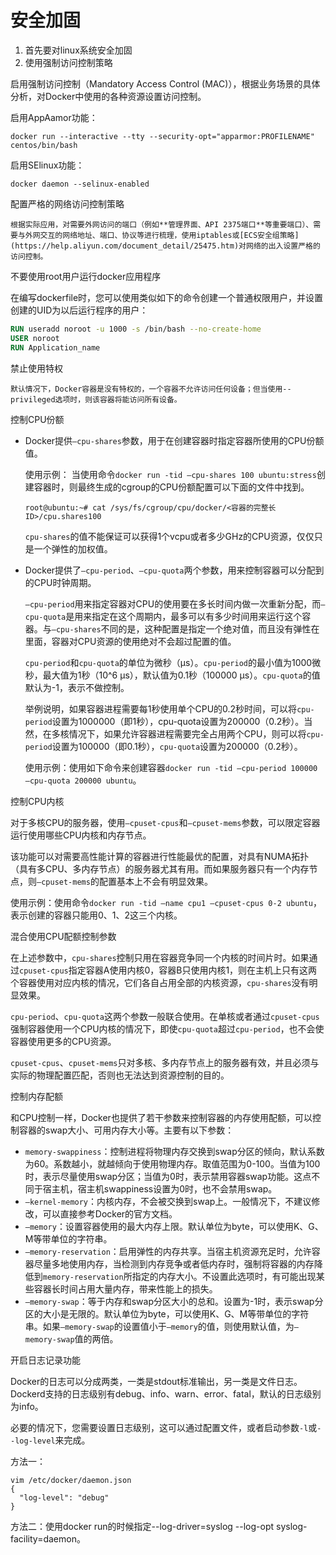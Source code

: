 # 安全加固

1. 首先要对linux系统安全加固
2. 使用强制访问控制策略

启用强制访问控制（Mandatory Access Control (MAC)），根据业务场景的具体分析，对Docker中使用的各种资源设置访问控制。

启用AppAamor功能：

```shell
docker run --interactive --tty --security-opt="apparmor:PROFILENAME" centos/bin/bash
```

启用SElinux功能：

```shell
docker daemon --selinux-enabled
```

配置严格的网络访问控制策略

```text
根据实际应用，对需要外网访问的端口（例如**管理界面、API 2375端口**等重要端口）、需要与外网交互的网络地址、端口、协议等进行梳理，使用iptables或[ECS安全组策略](https://help.aliyun.com/document_detail/25475.htm)对网络的出入设置严格的访问控制。
```

不要使用root用户运行docker应用程序

在编写dockerfile时，您可以使用类似如下的命令创建一个普通权限用户，并设置创建的UID为以后运行程序的用户：

```dockerfile
RUN useradd noroot -u 1000 -s /bin/bash --no-create-home
USER noroot
RUN Application_name
```

禁止使用特权

```text
默认情况下，Docker容器是没有特权的，一个容器不允许访问任何设备；但当使用--privileged选项时，则该容器将能访问所有设备。
```

控制CPU份额

- Docker提供`–cpu-shares`参数，用于在创建容器时指定容器所使用的CPU份额值。

  使用示例： 当使用命令`docker run -tid –cpu-shares 100 ubuntu:stress`创建容器时，则最终生成的cgroup的CPU份额配置可以下面的文件中找到。

  ```
  root@ubuntu:~# cat /sys/fs/cgroup/cpu/docker/<容器的完整长ID>/cpu.shares100
  ```

  `cpu-shares`的值不能保证可以获得1个vcpu或者多少GHz的CPU资源，仅仅只是一个弹性的加权值。

- Docker提供了`–cpu-period`、`–cpu-quota`两个参数，用来控制容器可以分配到的CPU时钟周期。

  `–cpu-period`用来指定容器对CPU的使用要在多长时间内做一次重新分配，而`–cpu-quota`是用来指定在这个周期内，最多可以有多少时间用来运行这个容器。与`–cpu-shares`不同的是，这种配置是指定一个绝对值，而且没有弹性在里面，容器对CPU资源的使用绝对不会超过配置的值。

  `cpu-period`和`cpu-quota`的单位为微秒（μs）。`cpu-period`的最小值为1000微秒，最大值为1秒（10^6 μs），默认值为0.1秒（100000 μs）。`cpu-quota`的值默认为-1，表示不做控制。

  举例说明，如果容器进程需要每1秒使用单个CPU的0.2秒时间，可以将`cpu-period`设置为1000000（即1秒），cpu-quota设置为200000（0.2秒）。当然，在多核情况下，如果允许容器进程需要完全占用两个CPU，则可以将`cpu-period`设置为100000（即0.1秒），`cpu-quota`设置为200000（0.2秒）。

  使用示例：使用如下命令来创建容器`docker run -tid –cpu-period 100000 –cpu-quota 200000 ubuntu`。

控制CPU内核

对于多核CPU的服务器，使用`–cpuset-cpus`和`–cpuset-mems`参数，可以限定容器运行使用哪些CPU内核和内存节点。

该功能可以对需要高性能计算的容器进行性能最优的配置，对具有NUMA拓扑（具有多CPU、多内存节点）的服务器尤其有用。而如果服务器只有一个内存节点，则`–cpuset-mems`的配置基本上不会有明显效果。

使用示例：使用命令`docker run -tid –name cpu1 –cpuset-cpus 0-2 ubuntu`，表示创建的容器只能用0、1、2这三个内核。

混合使用CPU配额控制参数

在上述参数中，`cpu-shares`控制只用在容器竞争同一个内核的时间片时。如果通过`cpuset-cpus`指定容器A使用内核0，容器B只使用内核1，则在主机上只有这两个容器使用对应内核的情况，它们各自占用全部的内核资源，`cpu-shares`没有明显效果。

`cpu-period`、`cpu-quota`这两个参数一般联合使用。在单核或者通过`cpuset-cpus`强制容器使用一个CPU内核的情况下，即使`cpu-quota`超过`cpu-period`，也不会使容器使用更多的CPU资源。

`cpuset-cpus`、`cpuset-mems`只对多核、多内存节点上的服务器有效，并且必须与实际的物理配置匹配，否则也无法达到资源控制的目的。

控制内存配额

和CPU控制一样，Docker也提供了若干参数来控制容器的内存使用配额，可以控制容器的swap大小、可用内存大小等。主要有以下参数：

- `memory-swappiness`：控制进程将物理内存交换到swap分区的倾向，默认系数为60。系数越小，就越倾向于使用物理内存。取值范围为0-100。当值为100时，表示尽量使用swap分区；当值为0时，表示禁用容器swap功能。这点不同于宿主机，宿主机swappiness设置为0时，也不会禁用swap。
- `–kernel-memory`：内核内存，不会被交换到swap上。一般情况下，不建议修改，可以直接参考Docker的官方文档。
- `–memory`：设置容器使用的最大内存上限。默认单位为byte，可以使用K、G、M等带单位的字符串。
- `–memory-reservation`：启用弹性的内存共享。当宿主机资源充足时，允许容器尽量多地使用内存，当检测到内存竞争或者低内存时，强制将容器的内存降低到`memory-reservation`所指定的内存大小。不设置此选项时，有可能出现某些容器长时间占用大量内存，带来性能上的损失。
- `–memory-swap`：等于内存和swap分区大小的总和。设置为-1时，表示swap分区的大小是无限的。默认单位为byte，可以使用K、G、M等带单位的字符串。如果`–memory-swap`的设置值小于`–memory`的值，则使用默认值，为`–memory-swap`值的两倍。

开启日志记录功能

Docker的日志可以分成两类，一类是stdout标准输出，另一类是文件日志。Dockerd支持的日志级别有debug、info、warn、error、fatal，默认的日志级别为info。

必要的情况下，您需要设置日志级别，这可以通过配置文件，或者启动参数`-l`或`--log-level`来完成。

方法一：

```shell
vim /etc/docker/daemon.json
{
  "log-level": "debug"
}
```

方法二：使用docker run的时候指定--log-driver=syslog --log-opt syslog-facility=daemon。